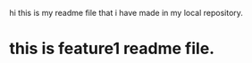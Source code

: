 hi this is my readme file that i have made in my local repository.
<h1>this is feature1 readme file.</h1>
